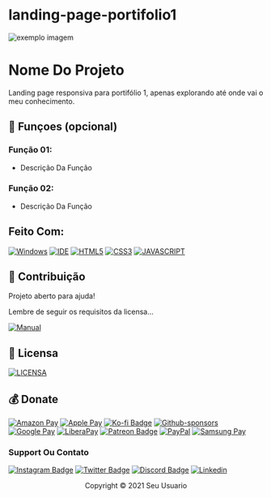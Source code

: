 # landing-page-portifolio1
<img src="exemplo-image.png" alt="exemplo imagem">

# Nome Do Projeto

Landing page responsiva para portifólio 1, apenas explorando até onde vai o meu conhecimento.

## 🔧 Funçoes (opcional)

### Função 01:
- Descrição Da Função

### Função 02:
- Descrição Da Função

## Feito Com:
[![Windows](https://img.shields.io/badge/Arch_Linux-1793D1?style=for-the-badge&logo=arch-linux&logoColor=white)](https://www.microsoft.com/pt-br/windows/get-windows-10)
[![IDE](https://img.shields.io/badge/Visual_studio_code-0078D4?style=for-the-badge&logo=visual%20studio%20code&logoColor=white)](https://code.visualstudio.com/)
[![HTML5](https://img.shields.io/badge/HTML5-E34F26?style=for-the-badge&logo=html5&logoColor=white)](https://developer.mozilla.org/pt-BR/docs/Web/HTML)
[![CSS3](https://img.shields.io/badge/CSS3-1572B6?style=for-the-badge&logo=css3&logoColor=white)](https://developer.mozilla.org/pt-BR/docs/Web/CSS)
[![JAVASCRIPT](https://img.shields.io/badge/JavaScript-F7DF1E?style=for-the-badge&logo=javascript&logoColor=black)](https://developer.mozilla.org/pt-BR/docs/Web/JavaScript)

## 🤝 Contribuição

Projeto aberto para ajuda!

Lembre de seguir os requisitos da licensa...

[![Manual](https://img.shields.io/badge/Manual-999999?style=for-the-badge&logo=BookStack&logoColor=white
)](https://github.com/seu-usuario/seu-repositorio/manual.md)

## 🔖 Licensa
[![LICENSA](https://img.shields.io/badge/Custom_GPL_3.0-E58080?style=for-the-badge&logo=bookstack&logoColor=white)](/LICENSE)

## 💰 Donate
[![Amazon Pay](https://img.shields.io/badge/AmazonPay-ff9900.svg?style=for-the-badge&logo=Amazon-Pay&logoColor=white)](https://link-da-sua-pagina)
[![Apple Pay](https://img.shields.io/badge/ApplePay-000000.svg?style=for-the-badge&logo=Apple-Pay&logoColor=white)](https://link-da-sua-pagina)
[![Ko-fi Badge](https://img.shields.io/badge/Ko--fi-F16061?style=for-the-badge&logo=ko-fi&logoColor=white)](https://ko-fi.com/seu-usuario)
[![Github-sponsors](https://img.shields.io/badge/sponsor-30363D?style=for-the-badge&logo=GitHub-Sponsors&logoColor=#EA4AAA)](https://link-da-sua-pagina)
[![Google Pay](https://img.shields.io/badge/GooglePay-%233780F1.svg?style=for-the-badge&logo=Google-Pay&logoColor=white)](https://link-da-sua-pagina)
[![LiberaPay](https://img.shields.io/badge/Liberapay-F6C915?style=for-the-badge&logo=liberapay&logoColor=black)](https://link-da-sua-pagina)
[![Patreon Badge](https://img.shields.io/badge/Patreon-F96854?style=for-the-badge&logo=patreon&logoColor=white)](https://patreon.com/sua-pagina)
[![PayPal](https://img.shields.io/badge/PayPal-00457C?style=for-the-badge&logo=paypal&logoColor=white)](https://link-da-sua-pagina)
[![Samsung Pay](https://img.shields.io/badge/SamsungPay-1428A0.svg?style=for-the-badge&logo=Samsung-Pay&logoColor=white)](https://link-da-sua-pagina)

### Support Ou Contato

[![Instagram Badge](https://img.shields.io/badge/Instagram-E4405F?style=for-the-badge&logo=instagram&logoColor=white)](https://instagram.com/seu-usuario/)
[![Twitter Badge](https://img.shields.io/badge/Twitter-1DA1F2?style=for-the-badge&logo=twitter&logoColor=white)](https://twitter.com/seu-usuario)
[![Discord Badge](https://img.shields.io/badge/Discord-7289DA?style=for-the-badge&logo=discord&logoColor=white)](https://discord.gg/seu-server)
[![Linkedin](https://img.shields.io/badge/LinkedIn-0077B5?style=for-the-badge&logo=linkedin&logoColor=white)](https://www.linkedin.com/in/seu-usuario/)

<p align="center">Copyright © 2021 Seu Usuario</p>
